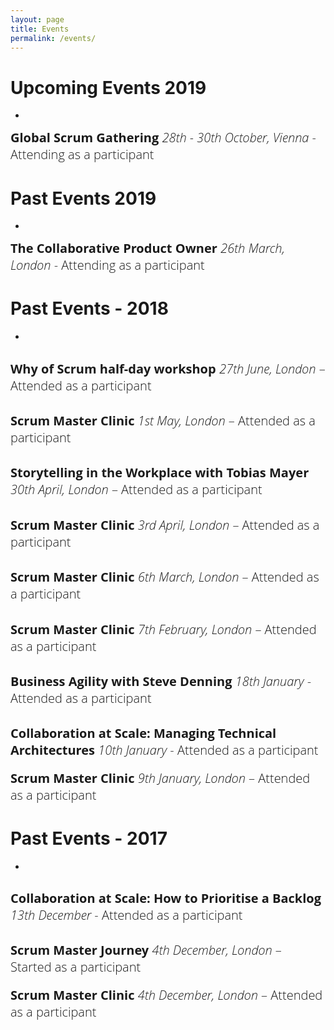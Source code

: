```yaml
---
layout: page
title: Events
permalink: /events/
---
```

# Upcoming Events 2019
- 
<span style="color:#00000; font-family: 'open sans'; font-size: 1em; font-size: 20px; font-weight: 200; hyphens: none;">**Global Scrum Gathering** *28th - 30th  October, Vienna* - Attending as a participant
  
# Past Events 2019
- 
<span style="color:#00000; font-family: 'open sans'; font-size: 1em; font-size: 20px; font-weight: 200; hyphens: none;">**The Collaborative Product Owner** *26th March, London* - Attending as a participant

# Past Events - 2018
- 
<span style="color:#00000; font-family: 'open sans'; font-size: 1em; font-size: 20px; font-weight: 200; hyphens:
none;">**Why of Scrum half-day workshop** *27th June, London* – Attended as a participant
- 
<span style="color:#00000; font-family: 'open sans'; font-size: 1em; font-size: 20px; font-weight: 200; hyphens:
none;">**Scrum Master Clinic** *1st May, London* – Attended as a participant
- 
<span style="color:#00000; font-family: 'open sans'; font-size: 1em; font-size: 20px; font-weight: 200; hyphens:
none;">**Storytelling in the Workplace with Tobias Mayer** *30th April, London* – Attended as a participant
- 
<span style="color:#00000; font-family: 'open sans'; font-size: 1em; font-size: 20px; font-weight: 200; hyphens:
none;">**Scrum Master Clinic** *3rd April, London* – Attended as a participant
- 
<span style="color:#00000; font-family: 'open sans'; font-size: 1em; font-size: 20px; font-weight: 200; hyphens:
none;">**Scrum Master Clinic** *6th March, London* – Attended as a participant
- 
<span style="color:#00000; font-family: 'open sans'; font-size: 1em; font-size: 20px; font-weight: 200; hyphens:
none;">**Scrum Master Clinic** *7th February, London* – Attended as a participant
- 
<span style="color:#00000; font-family: 'open sans'; font-size: 1em; font-size: 20px; font-weight: 200; hyphens:
none;">**Business Agility with Steve Denning** *18th January* - Attended as a participant
- 
<span style="color:#00000; font-family: 'open sans'; font-size: 1em; font-size: 20px; font-weight: 200; hyphens:
none;">**Collaboration at Scale: Managing Technical Architectures** *10th January* - Attended as a participant
- 
<span style="color:#00000; font-family: 'open sans'; font-size: 1em; font-size: 20px; font-weight: 200; hyphens: none;">**Scrum Master Clinic** *9th January, London* – Attended as a participant

# Past Events - 2017
- 
<span style="color:#00000; font-family: 'open sans'; font-size: 1em; font-size: 20px; font-weight: 200; hyphens: none;">**Collaboration at Scale: How to Prioritise a Backlog** *13th December* - Attended as a participant
- 
<span style="color:#00000; font-family: 'open sans'; font-size: 1em; font-size: 20px; font-weight: 200; hyphens: none;">**Scrum Master Journey** *4th December, London* – Started as a participant
- 
<span style="color:#00000; font-family: 'open sans'; font-size: 1em; font-size: 20px; font-weight: 200; hyphens: none;">**Scrum Master Clinic** *4th December, London* – Attended as a participant
